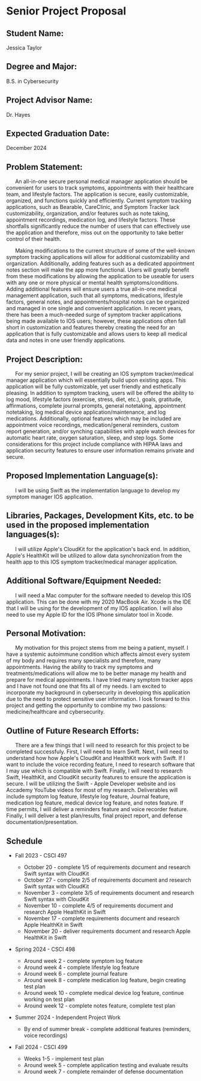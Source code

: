 # Senior Project Proposal

## Student Name: 
Jessica Taylor

## Degree and Major: 
B.S. in Cybersecurity

## Project Advisor Name: 
Dr. Hayes

## Expected Graduation Date: 
December 2024

## Problem Statement:
&nbsp; &nbsp; &nbsp; An all-in-one secure personal medical manager application should be convenient for users to track symptoms, appointments with their healthcare team, and lifestyle factors. The application is secure, easily customizable, organized, and functions quickly and efficiently. Current symptom tracking applications, such as Bearable, CareClinic, and Symptom Tracker lack customizability, organization, and/or features such as note taking, appointment recordings, medication log, and lifestyle factors. These shortfalls significantly reduce the number of users that can effectively use the application and therefore, miss out on the opportunity to take better control of their health. 

&nbsp; &nbsp; &nbsp; Making modifications to the current structure of some of the well-known symptom tracking applications will allow for additional customizability and organization. Additionally, adding features such as a dedicated appointment notes section will make the app more functional. Users will greatly benefit from these modifications by allowing the application to be useable for users with any one or more physical or mental health symptoms/conditions. Adding additional features will ensure users a true all-in-one medical management application, such that all symptoms, medications, lifestyle factors, general notes, and appointments/hospital notes can be organized and managed in one single and convenient application. In recent years, there has been a much-needed surge of symptom tracker applications being made available to IOS users; however, these applications often fall short in customization and features thereby creating the need for an application that is fully customizable and allows users to keep all medical data and notes in one user friendly applications. 

## Project Description:
&nbsp; &nbsp; &nbsp; For my senior project, I will be creating an IOS symptom tracker/medical manager application which will essentially build upon existing apps. This application will be fully customizable, yet user friendly and esthetically pleasing. In addition to symptom tracking, users will be offered the ability to log mood, lifestyle factors (exercise, stress, diet, etc.), goals, gratitude, affirmations, complete journal prompts, general notetaking, appointment notetaking, log medical device application/maintenance, and log medications. Additionally, optional features which may be included are appointment voice recordings, medication/general reminders, custom report generation, and/or synching capabilities with apple watch devices for automatic heart rate, oxygen saturation, sleep, and step logs. Some considerations for this project include compliance with HIPAA laws and application security features to ensure user information remains private and secure.

## Proposed Implementation Language(s): 
&nbsp; &nbsp; &nbsp; I will be using Swift as the implementation language to develop my symptom manager IOS application.

## Libraries, Packages, Development Kits, etc. to be used in the proposed implementation languages(s):
&nbsp; &nbsp; &nbsp; I will utilize Apple's CloudKit for the application's back end. In addition, Apple's HealthKit will be utilized to allow data synchronization from the health app to this IOS symptom tracker/medical manager application. 

## Additional Software/Equipment Needed:
&nbsp; &nbsp; &nbsp; I will need a Mac computer for the software needed to develop this IOS application. This can be done with my 2020 MacBook Air. Xcode is the IDE that I will be using for the development of my IOS application. I will also need to use my Apple ID for the IOS IPhone simulator tool in Xcode.

## Personal Motivation:
&nbsp; &nbsp; &nbsp; My motivation for this project stems from me being a patient, myself. I have a systemic autoimmune condition which affects almost every system of my body and requires many specialists and therefore, many appointments. Having the ability to track my symptoms and treatments/medications will allow me to be better manage my health and prepare for medical appointments. I have tried many symptom tracker apps and I have not found one that fits all of my needs. I am excited to incorporate my background in cybersecurity in developing this application due to the need to protect sensitive user information. I look forward to this project and getting the opportunity to combine my two passions: medicine/healthcare and cybersecurity.

## Outline of Future Research Efforts:
&nbsp; &nbsp; &nbsp; There are a few things that I will need to research for this project to be completed successfuly. First, I will need to learn Swift. Next, I will need to understand how how Apple's CloudKit and HealthKit work with Swift. If I want to include the voice recording feature, I need to research software that I may use which is compatible with Swift. Finally, I will need to research Swift, HealthKit, and CloudKit security features to ensure the application is secure. I will be utilizing the Swift - Apple Developer website and ios Accademy YouTube videos for most of my research. Deliverables will include symptom log feature, lifestyle log feature, Journal feature, medication log feature, medical device log feature, and notes feature. If time permits, I will deliver a reminders feature and voice recorder feature. Finally, I will deliver a test plan/results, final project report, and defense documentation/presentation. 

## Schedule
* Fall 2023 - CSCI 497
  * October 20 - complete 1/5 of requirements document and research Swift syntax with CloudKit
  * October 27 - complete 2/5 of requirements document and research Swift syntax with CloudKit
  * November 3 - complete 3/5 of requirements document and research Swift syntax with CloudKit
  * November 10 - complete 4/5 of requirements document and research Apple HealthKit in Swift
  * November 17 - complete requirements document and research Apple HealthKit in Swift
  * November 20 - deliver requirements document and research Apple HealthKit in Swift
    
* Spring 2024 - CSCI 498
  * Around week 2 - complete symptom log feature
  * Around week 4 - complete lifestyle log feature
  * Around week 6 - complete journal feature
  * Around week 8 - complete medication log feature, begin creating test plan
  * Around week 10 - complete medical device log feature, continue working on test plan
  * Around week 12 - complete notes feature, complete test plan

* Summer 2024 - Independent Project Work
  * By end of summer break - complete additional features (reminders, voice recordings)

* Fall 2024 - CSCI 499
  * Weeks 1-5 - implement test plan
  * Around week 5 - complete application testing and evaluate results
  * Around week 7 - complete remainder of defense documentation

